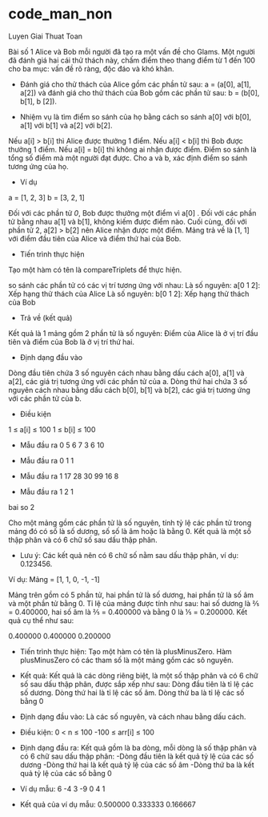 # code_man_non
Luyen Giai Thuat Toan

Bài số 1
Alice và Bob mỗi người đã tạo ra một vấn đề cho Glams. Một người đã đánh giá hai cái thử thách này, chấm điểm theo thang điểm từ 1 đến 100 cho ba mục: vấn đề rõ ràng, độc đáo và khó khăn.

* Đánh giá cho thử thách của Alice gồm các phần tử sau: a = (a[0], a[1], a[2]) và đánh giá cho thử  thách của Bob gồm các phần tử sau: b = (b[0], b[1], b [2]).

* Nhiệm vụ là tìm điểm so sánh của họ bằng cách so sánh a[0] với b[0], a[1] với b[1] và a[2] với b[2].

 Nếu a[i] > b[i] thì Alice được thưởng 1 điểm.
 Nếu a[i] < b[i] thì Bob được thưởng 1 điểm.
 Nếu a[i] = b[i] thì không ai nhận được điểm.
 Điểm so sánh là tổng số điểm mà một người đạt được.
 Cho a và b, xác định điểm so sánh tương ứng của họ.

* Ví dụ

 a = [1, 2, 3]
 b = [3, 2, 1]

Đối với các phần tử *0*, Bob được thưởng một điểm vì a[0] .
Đối với các phần tử bằng nhau a[1] và b[1], không kiếm được điểm nào.
Cuối cùng, đối với phần tử 2, a[2] > b[2] nên Alice nhận được một điểm.
Mảng trả về là [1, 1] với điểm đầu tiên của Alice và điểm thứ hai của Bob.

* Tiến trình thực hiện

Tạo một hàm có tên là compareTriplets để thực hiện.

so sánh các phần tử có các vị trí tương ứng với nhau:
 Là số nguyên: a[0 1 2]: Xếp hạng thử thách của Alice
 Là số nguyên: b[0 1 2]: Xếp hạng thử thách của Bob

* Trả về (kết quả)

 Kết quả là 1 mảng gồm 2 phần tử là số nguyên: Điểm của Alice là ở vị trí đầu tiên và điểm của Bob là ở vị trí thứ hai.

* Định dạng đầu vào

Dòng đầu tiên chứa 3 số nguyên cách nhau bằng dấu cách a[0], a[1] và a[2], các giá trị tương ứng với các phần tử của a.
Dòng thứ hai chứa 3 số nguyên cách nhau bằng dấu cách b[0], b[1] và b[2], các giá trị tương ứng với các phần tử của b.

* Điều kiện

 1 ≤ a[i] ≤ 100
 1 ≤ b[i] ≤ 100

* Mẫu đầu ra 0
 5 6 7
 3 6 10

* Mẫu đầu ra 0
 1 1

* Mẫu đầu ra 1
 17 28 30
 99 16 8

* Mẫu đầu ra 1
 2 1

bai so 2

Cho một mảng gồm các phần tử là số nguyên, tính tỷ lệ các phần tử trong mảng đó có số là số dương, số số là âm hoặc là bằng 0. Kết quả là một số thập phân và có 6 chữ số sau dấu thập phân.
* Lưu ý: Các kết quả nên có 6 chữ số nằm sau dấu thập phân, ví dụ: 0.123456.

 Ví dụ: Mảng = [1, 1, 0, -1, -1]

Mảng trên gồm có 5 phần tử, hai phần tử là số dương, hai phần tử là số âm và một phần tử bằng 0. Tỉ lệ của mảng được tính như sau: hai số dương là ⅖ = 0.400000, hai số âm là ⅖ = 0.400000 và bằng 0 là ⅕ = 0.200000. Kết quả cụ thể như sau:

 0.400000
 0.400000
 0.200000

* Tiến trình thực hiện:
Tạo một hàm có tên là plusMinusZero.
Hàm plusMinusZero có các tham số là một mảng gồm các sô nguyên.

* Kết quả:
Kết quả là các dòng riêng biệt, là một số thập phân và có 6 chữ số sau dấu thập phân, được sắp xếp như sau:
 Dòng đầu tiên là tỉ lệ các số dương.
 Dòng thứ hai là tỉ lệ các số âm.
 Dòng thử ba là tỉ lệ các số bằng 0

* Định dạng đầu vào:
Là các số nguyên, và cách nhau bằng dấu cách.

* Điều kiện: 0 < n ≤ 100 -100 ≤ arr[i] ≤ 100

* Định dạng đầu ra:
Kết quả gồm là ba dòng, mỗi dòng là số thập phân và có 6 chữ sau dấu thập phân:
 -Dòng đầu tiên là kết quả tỷ lệ của các số dương
 -Dòng thứ hai là kết quả tỷ lệ của các số âm
 -Dòng thứ ba là kết quả tỷ lệ của các số bằng 0

* Ví dụ mẫu: 6 -4 3 -9 0 4 1

* Kết quả của ví dụ mẫu: 0.500000 0.333333 0.166667
